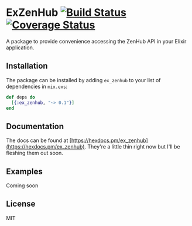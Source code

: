 # ExZenHub [![Build Status](https://travis-ci.org/ChrisYammine/ex_zenhub.svg?branch=master)](https://travis-ci.org/ChrisYammine/ex_zenhub) [![Coverage Status](https://coveralls.io/repos/github/ChrisYammine/ex_zenhub/badge.svg?branch=master)](https://coveralls.io/github/ChrisYammine/ex_zenhub?branch=master)

A package to provide convenience accessing the ZenHub API in your Elixir application.

## Installation

The package can be installed by adding `ex_zenhub` to your list of dependencies in `mix.exs`:

```elixir
def deps do
  [{:ex_zenhub, "~> 0.1"}]
end
```

## Documentation

The docs can be found at [https://hexdocs.pm/ex_zenhub](https://hexdocs.pm/ex_zenhub).
They're a little thin right now but I'll be fleshing them out soon.

## Examples

Coming soon

## License
MIT

